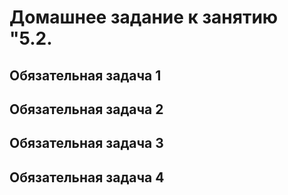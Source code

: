 # Домашнее задание к занятию "5.2.


## Обязательная задача 1




## Обязательная задача 2



## Обязательная задача 3

 

## Обязательная задача 4

